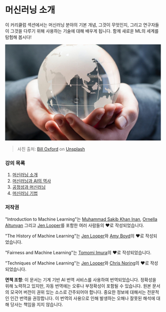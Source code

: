 # 머신러닝 소개

이 커리큘럼 섹션에서는 머신러닝 분야의 기본 개념, 그것이 무엇인지, 그리고 연구자들이 그것을 다루기 위해 사용하는 기술에 대해 배우게 됩니다. 함께 새로운 ML의 세계를 탐험해 봅시다!

![지구본](../../../translated_images/globe.59f26379ceb40428672b4d9a568044618a2bf6292ecd53a5c481b90e3fa805eb.ko.jpg)
> 사진 출처: <a href="https://unsplash.com/@bill_oxford?utm_source=unsplash&utm_medium=referral&utm_content=creditCopyText">Bill Oxford</a> on <a href="https://unsplash.com/s/photos/globe?utm_source=unsplash&utm_medium=referral&utm_content=creditCopyText">Unsplash</a>
  
### 강의 목록

1. [머신러닝 소개](1-intro-to-ML/README.md)
1. [머신러닝과 AI의 역사](2-history-of-ML/README.md)
1. [공정성과 머신러닝](3-fairness/README.md)
1. [머신러닝 기법](4-techniques-of-ML/README.md)
### 저작권

"Introduction to Machine Learning"는 [Muhammad Sakib Khan Inan](https://twitter.com/Sakibinan), [Ornella Altunyan](https://twitter.com/ornelladotcom) 그리고 [Jen Looper](https://twitter.com/jenlooper)를 포함한 여러 사람들의 ♥️로 작성되었습니다.

"The History of Machine Learning"는 [Jen Looper](https://twitter.com/jenlooper)와 [Amy Boyd](https://twitter.com/AmyKateNicho)의 ♥️로 작성되었습니다.

"Fairness and Machine Learning"는 [Tomomi Imura](https://twitter.com/girliemac)의 ♥️로 작성되었습니다.

"Techniques of Machine Learning"는 [Jen Looper](https://twitter.com/jenlooper)와 [Chris Noring](https://twitter.com/softchris)의 ♥️로 작성되었습니다.

**면책 조항**:
이 문서는 기계 기반 AI 번역 서비스를 사용하여 번역되었습니다. 정확성을 위해 노력하고 있지만, 자동 번역에는 오류나 부정확성이 포함될 수 있습니다. 원본 문서의 모국어 버전이 권위 있는 소스로 간주되어야 합니다. 중요한 정보에 대해서는 전문적인 인간 번역을 권장합니다. 이 번역의 사용으로 인해 발생하는 오해나 잘못된 해석에 대해 당사는 책임을 지지 않습니다.